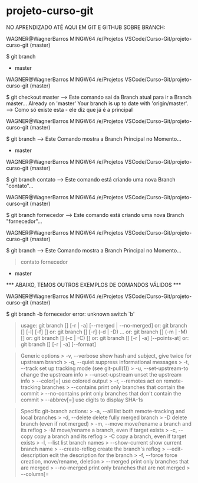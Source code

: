 # projeto-curso-git

NO APRENDIZADO ATÉ AQUI EM GIT E GITHUB SOBRE BRANCH:

WAGNER@WagnerBarros MINGW64 /e/Projetos VSCode/Curso-Git/projeto-curso-git (master)

$  git branch
* master

WAGNER@WagnerBarros MINGW64 /e/Projetos VSCode/Curso-Git/projeto-curso-git (master)

$  git checkout master --> Este comando sai da Branch atual para ir a Branch master...
Already on 'master'
Your branch is up to date with 'origin/master'. --> Como só existe esta - ele diz que já é a principal

WAGNER@WagnerBarros MINGW64 /e/Projetos VSCode/Curso-Git/projeto-curso-git (master)

$ git branch --> Este Comando mostra a Branch Principal no Momento...
* master

WAGNER@WagnerBarros MINGW64 /e/Projetos VSCode/Curso-Git/projeto-curso-git (master)

$ git branch contato --> Este comando está criando uma nova Branch "contato"...

WAGNER@WagnerBarros MINGW64 /e/Projetos VSCode/Curso-Git/projeto-curso-git (master)

$ git branch fornecedor --> Este comando está criando uma nova Branch "fornecedor"...

WAGNER@WagnerBarros MINGW64 /e/Projetos VSCode/Curso-Git/projeto-curso-git (master)

$ git branch --> Este Comando mostra a Branch Principal no Momento...
 > contato
 > fornecedor
* master

*** ABAIXO, TEMOS OUTROS EXEMPLOS DE COMANDOS VÁLIDOS ***

WAGNER@WagnerBarros MINGW64 /e/Projetos VSCode/Curso-Git/projeto-curso-git (master)

$ git branch -b fornecedor
error: unknown switch `b'
> usage: git branch [<options>] [-r | -a] [--merged | --no-merged]
  > or: git branch [<options>] [-l] [-f] <branch-name> [<start-point>]
   > or: git branch [<options>] [-r] (-d | -D) <branch-name>...
   > or: git branch [<options>] (-m | -M) [<old-branch>] <new-branch>
   > or: git branch [<options>] (-c | -C) [<old-branch>] <new-branch>
   > or: git branch [<options>] [-r | -a] [--points-at]
   > or: git branch [<options>] [-r | -a] [--format]

> Generic options
    > -v, --verbose         show hash and subject, give twice for upstream branch
    > -q, --quiet           suppress informational messages
    > -t, --track           set up tracking mode (see git-pull(1))
    > -u, --set-upstream-to <upstream>
                          change the upstream info
    > --unset-upstream      unset the upstream info
    > --color[=<when>]      use colored output
    > -r, --remotes         act on remote-tracking branches
    > --contains <commit>   print only branches that contain the commit
    > --no-contains <commit>
                          print only branches that don't contain the commit
    > --abbrev[=<n>]        use <n> digits to display SHA-1s

> Specific git-branch actions:
    > -a, --all             list both remote-tracking and local branches
    > -d, --delete          delete fully merged branch
    > -D                    delete branch (even if not merged)
    > -m, --move            move/rename a branch and its reflog
    > -M                    move/rename a branch, even if target exists
    > -c, --copy            copy a branch and its reflog
    > -C                    copy a branch, even if target exists
    > -l, --list            list branch names
    > --show-current        show current branch name
    > --create-reflog       create the branch's reflog
    > --edit-description    edit the description for the branch
    > -f, --force           force creation, move/rename, deletion
    > --merged <commit>     print only branches that are merged
    > --no-merged <commit>  print only branches that are not merged
    > --column[=<style>]    list branches in columns
    > --sort <key>          field name to sort on
    > --points-at <object>  print only branches of the object
    > -i, --ignore-case     sorting and filtering are case insensitive
    > --format <format>     format to use for the output

WAGNER@WagnerBarros MINGW64 /e/Projetos VSCode/Curso-Git/projeto-curso-git (master)
$ git checkout -b institucional --> Este comando criar uma nova Branch e já a coloca como sendo a Principal...
Switched to a new branch 'institucional' --> Resposta de Sucesso da criação da Branch...

WAGNER@WagnerBarros MINGW64 /e/Projetos VSCode/Curso-Git/projeto-curso-git (institucional)
$ git branch --> Este Comando mostra a Branch Principal no Momento... No caso: "institucional"
  contato
  fornecedor
* institucional
  master

WAGNER@WagnerBarros MINGW64 /e/Projetos VSCode/Curso-Git/projeto-curso-git (institucional)

$ git branch master --> Se colocarmos este comando para voltar para a Branch master ele vai dizer que já existe...
fatal: A branch named 'master' already exists.
  master

WAGNER@WagnerBarros MINGW64 /e/Projetos VSCode/Curso-Git/projeto-curso-git (institucional)

$ git checkout institucional --> Usamos o "git checkout" e o nome da branch que queremos que seja a principal...
--> Se colocarmos este comando acima para sair da Branch Principal ele vai dizer que já está na Branch institucional
Already on 'institucional'

WAGNER@WagnerBarros MINGW64 /e/Projetos VSCode/Curso-Git/projeto-curso-git (institucional)

$ git branch --> Confirmamos qual é a Branch Principal, No caso: "institucional"...
  contato
  fornecedor
* institucional
  master

WAGNER@WagnerBarros MINGW64 /e/Projetos VSCode/Curso-Git/projeto-curso-git (institucional)

$ git checkout contato --> Alteramos a Branch Principal, No caso: "institucional" para a Branch: "contato"...
Switched to branch 'contato'

WAGNER@WagnerBarros MINGW64 /e/Projetos VSCode/Curso-Git/projeto-curso-git (contato)

$ git branch --> Verificamos se a Branch Principal foi alterada, No caso, agora é: "contato"...
* contato
  fornecedor
  institucional
  master

WAGNER@WagnerBarros MINGW64 /e/Projetos VSCode/Curso-Git/projeto-curso-git (contato)

$ git checkout master --> Se quisermos voltar para a Branch master com este comando também dá erro...
Switched to branch 'master'
Your branch is up to date with 'origin/master'. --> Informa que ela é a Branch: "origin/master" e Altera a Branch...

WAGNER@WagnerBarros MINGW64 /e/Projetos VSCode/Curso-Git/projeto-curso-git (master)

$ git branch
  contato
  fornecedor
  institucional
* master

WAGNER@WagnerBarros MINGW64 /e/Projetos VSCode/Curso-Git/projeto-curso-git (master)

$ git status --> A consulta de "git status" informa que não há nenhum inserção commitada...
On branch master
Your branch is up to date with 'origin/master'.

nothing to commit, working tree clean

WAGNER@WagnerBarros MINGW64 /e/Projetos VSCode/Curso-Git/projeto-curso-git (master)

$ git checkout contato --> Alteramos a Branch: "master" para a Branch: "contato"
Switched to branch 'contato'

WAGNER@WagnerBarros MINGW64 /e/Projetos VSCode/Curso-Git/projeto-curso-git (contato)

$ git branch --> Agora estamos confirmando em qual Branch estamos... No caso: "contato"
* contato
  fornecedor
  institucional
  master

WAGNER@WagnerBarros MINGW64 /e/Projetos VSCode/Curso-Git/projeto-curso-git (contato)

$ git checkout master --> Alteramos a Branch: "contato" para a Branch: "master"
Switched to branch 'master'
Your branch is up to date with 'origin/master'.

WAGNER@WagnerBarros MINGW64 /e/Projetos VSCode/Curso-Git/projeto-curso-git (master)

$ git branch --> Agora estamos confirmando em qual Branch estamos... No caso: "master"
  contato
  fornecedor
  institucional
* master

WAGNER@WagnerBarros MINGW64 /e/Projetos VSCode/Curso-Git/projeto-curso-git (master)

$ git branch contato --> Tentando criar uma Branch já existente...
fatal: A branch named 'contato' already exists. --> Resposta, de que a Branch "contato" já existe...

WAGNER@WagnerBarros MINGW64 /e/Projetos VSCode/Curso-Git/projeto-curso-git (master)

$ git checkout contato --> Voltaremos para a Branch "contatos"
Switched to branch 'contato' --> Resposta de que foi (Switched) Comutado ou Alterado com Sucesso...

WAGNER@WagnerBarros MINGW64 /e/Projetos VSCode/Curso-Git/projeto-curso-git (contato)

$ git branch --> Consultamos, a alteração antes de fazer qualquer outra Ação...
* contato
  fornecedor
  institucional
  master

WAGNER@WagnerBarros MINGW64 /e/Projetos VSCode/Curso-Git/projeto-curso-git (contato)

$ touch contato.html --> Agora, estamos criando um arquivo dentro da Branch (Ramo) "contato"...

WAGNER@WagnerBarros MINGW64 /e/Projetos VSCode/Curso-Git/projeto-curso-git (contato)

$ git status --> Consultando o Status atual...
On branch contato
Untracked files:
  (use "git add <file>..." to include in what will be committed) --> Dica para incluir no Rastreamento do GIT
        contato.html --> VAI ESTAR NA COR VERMELHA...

nothing added to commit but untracked files present (use "git add" to track)

--> Avisando que os arquivos foram inseridos no Diretório local, mas não estão sendo rastreados...

WAGNER@WagnerBarros MINGW64 /e/Projetos VSCode/Curso-Git/projeto-curso-git (contato)

$ git branch --> Consultando o status atual...
* contato
  fornecedor
  institucional
  master

WAGNER@WagnerBarros MINGW64 /e/Projetos VSCode/Curso-Git/projeto-curso-git (contato)

$ git add contato.html --> Adicionando o arquivo contato.html para ser rastreado no Git... Tracked

WAGNER@WagnerBarros MINGW64 /e/Projetos VSCode/Curso-Git/projeto-curso-git (contato)

$ git status --> Consultando o status atual...
On branch contato
Changes to be committed:
  (use "git restore --staged <file>..." to unstage) --> Fornecendo a opção de restaurar ou deletar o que foi feito...
        new file:   contato.html

WAGNER@WagnerBarros MINGW64 /e/Projetos VSCode/Curso-Git/projeto-curso-git (contato)

$ git commit -m 'Criando arquivo contato.html na Branch(Ramo) de Contato'

WAGNER@WagnerBarros MINGW64 /e/Projetos VSCode/Curso-Git/projeto-curso-git (contato)

$ git commit -m 'Criando arquivo contato.html na Branch(Ramo) de Contato'
[contato f81c8f4] Criando arquivo contato.html na Branch(Ramo) de Contato
 
	1 file changed, --> 1 arquivo alterado
	0 insertions(+), 
	0 deletions(-)
	create mode 100644 contato.html

WAGNER@WagnerBarros MINGW64 /e/Projetos VSCode/Curso-Git/projeto-curso-git (contato)

$ git status --> Consultando o status atual...
On branch contato
nothing to commit, working tree clean --> informa que não há mais alterações a serem realizadas...

WAGNER@WagnerBarros MINGW64 /e/Projetos VSCode/Curso-Git/projeto-curso-git (contato)

$ git log --> Este comando verifica o log de alterações de todos os envolvidos e rastreamento...
commit f81c8f44bfa03bada43944aba03c2cb9a481b908 (HEAD -> contato)
Author: hamamellis <wagnerhamamellis@gmail.com>
Date:   Tue Apr 7 17:08:37 2020 -0300

	*** ABAIXO TEMOS A SEQUENCIA DE ALTERAÇÕES E RASTREIO - DE BAIXO PARA CIMA ***

    Criando arquivo contato.html na Branch(Ramo) de Contato --> Última Alteração...

commit 2a4bb09547e4e060104657cf74fbab5fce170da9 (origin/master, master, institucional, fornecedor)
Author: hamamellis <wagnerhamamellis@gmail.com>
Date:   Tue Apr 7 15:20:04 2020 -0300

    Inserindo novas Tags "H3" e Estilizando palavras chaves com "CSS" na Tag "span"

commit c054f33a52441625850bef8db987a06b80a90185
Author: hamamellis <wagnerhamamellis@gmail.com>
Date:   Tue Apr 7 15:04:03 2020 -0300

    Estilizando as tags P

commit b02f7b62e616b41487f6382c0611c9de82603153
Author: hamamellis <wagnerhamamellis@gmail.com>
Date:   Tue Apr 7 13:04:31 2020 -0300

    Treinando as Alterações nas tag P adicionando no git e commitandono GitHub...

commit 44bd6f537bf6e4f9c16035187cbd50f61b109c60
Author: hamamellis <wagnerhamamellis@gmail.com>
Date:   Tue Apr 7 12:56:06 2020 -0300

    Adicionamos estrutura inicial no index.html e criamos o arquivo com estrutura no CSS/style.css

commit 42b94ce570b109950c656330ea0f4e0d3a2d48eb
Author: hamamellis <wagnerhamamellis@gmail.com>
Date:   Mon Apr 6 18:56:21 2020 -0300

    Meu Primeiro commit criando um arquivo.html --> Primeira alteração
(END)

WAGNER@WagnerBarros MINGW64 /e/Projetos VSCode/Curso-Git/projeto-curso-git (contato)

$ git push origin contato --> AQUI INSERIMOS A BRANCH CONTATO CRIADA NO REPOSITÓRIO REMOTO DO GITHUB...

